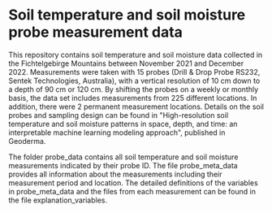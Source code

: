 # Soil temperature and soil moisture probe measurement data
This repository contains soil temperature and soil moisture data collected in the Fichtelgebirge Mountains between November 2021 and December 2022. Measurements were taken with 15 probes (Drill & Drop Probe RS232, Sentek Technologies, Australia), with a vertical resolution of 10 cm down to a depth of 90 cm or 120 cm. By shifting the probes on a weekly or monthly basis, the data set includes measurements from 225 different locations. In addition, there were 2 permanent measurement locations.
Details on the soil probes and sampling design can be found in "High-resolution soil temperature and soil moisture patterns in space, depth, and time: an interpretable machine learning modeling approach", published in Geoderma.

The folder probe_data contains all soil temperature and soil moisture measurements indicated by their probe ID. The file probe_meta_data provides all information about the measurements including their measurement period and location. The detailed definitions of the variables in probe_meta_data and the files from each measurement can be found in the file explanation_variables.
